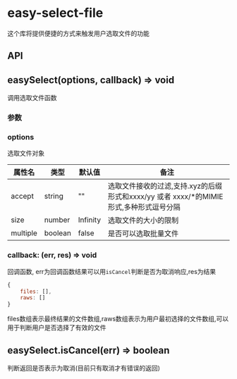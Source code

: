 # easy-select-file

这个库将提供便捷的方式来触发用户选取文件的功能

## API

## easySelect(options, callback) => void

调用选取文件函数

### 参数

### options

选取文件对象

|属性名|类型|默认值|备注|
|---|---|---|---|
|accept|string|""|选取文件接收的过滤,支持.xyz的后缀形式和xxxx/yy 或者 xxxx/*的MIMIE形式,多种形式逗号分隔|
|size|number|Infinity|选取文件的大小的限制|
|multiple|boolean|false|是否可以选取批量文件|

### callback: (err, res) => void

回调函数, err为回调函数结果可以用`isCancel`判断是否为取消响应,res为结果

``` javascript
{
    files: [],
    raws: []
}
```

files数组表示最终结果的文件数组,raws数组表示为用户最初选择的文件数组,可以用于判断用户是否选择了有效的文件

## easySelect.isCancel(err) => boolean

判断返回是否表示为取消(目前只有取消才有错误的返回)
